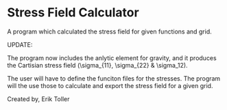 # Stress Field Calculator
A program which calculated the stress field for given functions and grid.

UPDATE:

The program now includes the anlytic element for gravity, and it produces the Cartisian stress field (\sigma_{11}, \sigma_{22} & \sigma_12).

The user will have to define the funciton files for the stresses. The program will the use those to calculate and export the stress field for a given grid.

Created by,
Erik Toller
